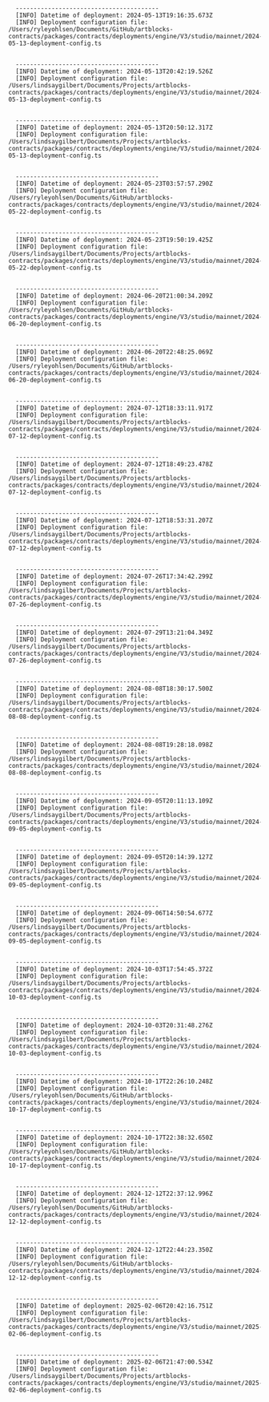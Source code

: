
      ----------------------------------------
      [INFO] Datetime of deployment: 2024-05-13T19:16:35.673Z
      [INFO] Deployment configuration file: /Users/ryleyohlsen/Documents/GitHub/artblocks-contracts/packages/contracts/deployments/engine/V3/studio/mainnet/2024-05-13-deployment-config.ts

    
      ----------------------------------------
      [INFO] Datetime of deployment: 2024-05-13T20:42:19.526Z
      [INFO] Deployment configuration file: /Users/lindsaygilbert/Documents/Projects/artblocks-contracts/packages/contracts/deployments/engine/V3/studio/mainnet/2024-05-13-deployment-config.ts

    
      ----------------------------------------
      [INFO] Datetime of deployment: 2024-05-13T20:50:12.317Z
      [INFO] Deployment configuration file: /Users/lindsaygilbert/Documents/Projects/artblocks-contracts/packages/contracts/deployments/engine/V3/studio/mainnet/2024-05-13-deployment-config.ts

    
      ----------------------------------------
      [INFO] Datetime of deployment: 2024-05-23T03:57:57.290Z
      [INFO] Deployment configuration file: /Users/ryleyohlsen/Documents/GitHub/artblocks-contracts/packages/contracts/deployments/engine/V3/studio/mainnet/2024-05-22-deployment-config.ts

    
      ----------------------------------------
      [INFO] Datetime of deployment: 2024-05-23T19:50:19.425Z
      [INFO] Deployment configuration file: /Users/lindsaygilbert/Documents/Projects/artblocks-contracts/packages/contracts/deployments/engine/V3/studio/mainnet/2024-05-22-deployment-config.ts

    
      ----------------------------------------
      [INFO] Datetime of deployment: 2024-06-20T21:00:34.209Z
      [INFO] Deployment configuration file: /Users/ryleyohlsen/Documents/GitHub/artblocks-contracts/packages/contracts/deployments/engine/V3/studio/mainnet/2024-06-20-deployment-config.ts

    
      ----------------------------------------
      [INFO] Datetime of deployment: 2024-06-20T22:48:25.069Z
      [INFO] Deployment configuration file: /Users/ryleyohlsen/Documents/GitHub/artblocks-contracts/packages/contracts/deployments/engine/V3/studio/mainnet/2024-06-20-deployment-config.ts

    
      ----------------------------------------
      [INFO] Datetime of deployment: 2024-07-12T18:33:11.917Z
      [INFO] Deployment configuration file: /Users/lindsaygilbert/Documents/Projects/artblocks-contracts/packages/contracts/deployments/engine/V3/studio/mainnet/2024-07-12-deployment-config.ts

    
      ----------------------------------------
      [INFO] Datetime of deployment: 2024-07-12T18:49:23.478Z
      [INFO] Deployment configuration file: /Users/lindsaygilbert/Documents/Projects/artblocks-contracts/packages/contracts/deployments/engine/V3/studio/mainnet/2024-07-12-deployment-config.ts

    
      ----------------------------------------
      [INFO] Datetime of deployment: 2024-07-12T18:53:31.207Z
      [INFO] Deployment configuration file: /Users/lindsaygilbert/Documents/Projects/artblocks-contracts/packages/contracts/deployments/engine/V3/studio/mainnet/2024-07-12-deployment-config.ts

    
      ----------------------------------------
      [INFO] Datetime of deployment: 2024-07-26T17:34:42.299Z
      [INFO] Deployment configuration file: /Users/lindsaygilbert/Documents/Projects/artblocks-contracts/packages/contracts/deployments/engine/V3/studio/mainnet/2024-07-26-deployment-config.ts

    
      ----------------------------------------
      [INFO] Datetime of deployment: 2024-07-29T13:21:04.349Z
      [INFO] Deployment configuration file: /Users/lindsaygilbert/Documents/Projects/artblocks-contracts/packages/contracts/deployments/engine/V3/studio/mainnet/2024-07-26-deployment-config.ts

    
      ----------------------------------------
      [INFO] Datetime of deployment: 2024-08-08T18:30:17.500Z
      [INFO] Deployment configuration file: /Users/lindsaygilbert/Documents/Projects/artblocks-contracts/packages/contracts/deployments/engine/V3/studio/mainnet/2024-08-08-deployment-config.ts

    
      ----------------------------------------
      [INFO] Datetime of deployment: 2024-08-08T19:28:18.098Z
      [INFO] Deployment configuration file: /Users/lindsaygilbert/Documents/Projects/artblocks-contracts/packages/contracts/deployments/engine/V3/studio/mainnet/2024-08-08-deployment-config.ts

    
      ----------------------------------------
      [INFO] Datetime of deployment: 2024-09-05T20:11:13.109Z
      [INFO] Deployment configuration file: /Users/lindsaygilbert/Documents/Projects/artblocks-contracts/packages/contracts/deployments/engine/V3/studio/mainnet/2024-09-05-deployment-config.ts

    
      ----------------------------------------
      [INFO] Datetime of deployment: 2024-09-05T20:14:39.127Z
      [INFO] Deployment configuration file: /Users/lindsaygilbert/Documents/Projects/artblocks-contracts/packages/contracts/deployments/engine/V3/studio/mainnet/2024-09-05-deployment-config.ts

    
      ----------------------------------------
      [INFO] Datetime of deployment: 2024-09-06T14:50:54.677Z
      [INFO] Deployment configuration file: /Users/lindsaygilbert/Documents/Projects/artblocks-contracts/packages/contracts/deployments/engine/V3/studio/mainnet/2024-09-05-deployment-config.ts

    
      ----------------------------------------
      [INFO] Datetime of deployment: 2024-10-03T17:54:45.372Z
      [INFO] Deployment configuration file: /Users/lindsaygilbert/Documents/Projects/artblocks-contracts/packages/contracts/deployments/engine/V3/studio/mainnet/2024-10-03-deployment-config.ts

    
      ----------------------------------------
      [INFO] Datetime of deployment: 2024-10-03T20:31:48.276Z
      [INFO] Deployment configuration file: /Users/lindsaygilbert/Documents/Projects/artblocks-contracts/packages/contracts/deployments/engine/V3/studio/mainnet/2024-10-03-deployment-config.ts

    
      ----------------------------------------
      [INFO] Datetime of deployment: 2024-10-17T22:26:10.248Z
      [INFO] Deployment configuration file: /Users/ryleyohlsen/Documents/GitHub/artblocks-contracts/packages/contracts/deployments/engine/V3/studio/mainnet/2024-10-17-deployment-config.ts

    
      ----------------------------------------
      [INFO] Datetime of deployment: 2024-10-17T22:38:32.650Z
      [INFO] Deployment configuration file: /Users/ryleyohlsen/Documents/GitHub/artblocks-contracts/packages/contracts/deployments/engine/V3/studio/mainnet/2024-10-17-deployment-config.ts

    
      ----------------------------------------
      [INFO] Datetime of deployment: 2024-12-12T22:37:12.996Z
      [INFO] Deployment configuration file: /Users/ryleyohlsen/Documents/GitHub/artblocks-contracts/packages/contracts/deployments/engine/V3/studio/mainnet/2024-12-12-deployment-config.ts

    
      ----------------------------------------
      [INFO] Datetime of deployment: 2024-12-12T22:44:23.350Z
      [INFO] Deployment configuration file: /Users/ryleyohlsen/Documents/GitHub/artblocks-contracts/packages/contracts/deployments/engine/V3/studio/mainnet/2024-12-12-deployment-config.ts

    
      ----------------------------------------
      [INFO] Datetime of deployment: 2025-02-06T20:42:16.751Z
      [INFO] Deployment configuration file: /Users/lindsaygilbert/Documents/Projects/artblocks-contracts/packages/contracts/deployments/engine/V3/studio/mainnet/2025-02-06-deployment-config.ts

    
      ----------------------------------------
      [INFO] Datetime of deployment: 2025-02-06T21:47:00.534Z
      [INFO] Deployment configuration file: /Users/lindsaygilbert/Documents/Projects/artblocks-contracts/packages/contracts/deployments/engine/V3/studio/mainnet/2025-02-06-deployment-config.ts

    